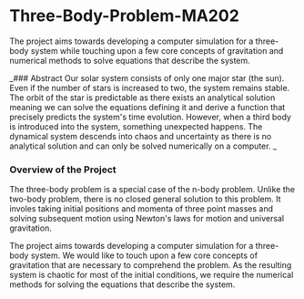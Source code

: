 # Three-Body-Problem-MA202
The project aims towards developing a computer simulation for a three-body system while touching upon a few core concepts of gravitation and numerical methods to solve equations that describe the system.


_### Abstract
Our solar system consists of only one major star (the sun). Even if the number of stars is increased to two, the system remains stable. The orbit of the star is predictable as there exists an analytical solution meaning we can solve the equations defining it and derive a function that precisely predicts the system's time evolution. However, when a third body is introduced into the system, something unexpected happens. The dynamical system descends into chaos and uncertainty as there is no analytical solution and can only be solved numerically on a computer.
_

### Overview of the Project 
The three-body problem is a special case of the n-body problem. Unlike the two-body problem, there is no closed general solution to this problem. It involes taking initial positions and momenta of three point masses and solving subsequent motion using Newton's laws for motion and universal gravitation. 

The project aims towards developing a computer simulation for a three-body system. We would like to touch upon a few core concepts of gravitation that are necessary to comprehend the problem. As the resulting system is chaotic for most of the initial conditions, we require the numerical methods for solving the equations that describe the system.




